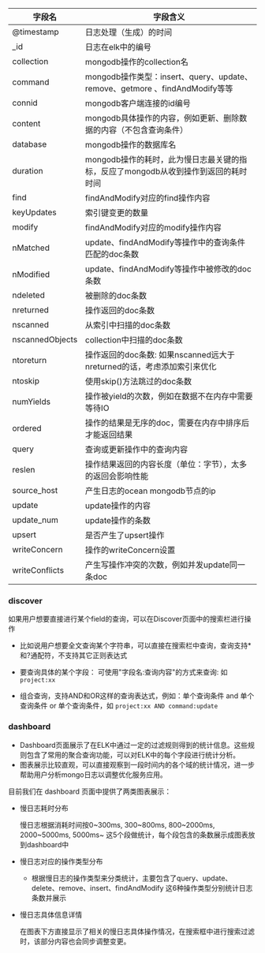 | 字段名          | 字段含义                                                     |
| --------------- | ------------------------------------------------------------ |
| @timestamp      | 日志处理（生成）的时间                                       |
| _id             | 日志在elk中的编号                                            |
| collection      | mongodb操作的collection名                                    |
| command         | mongodb操作类型：insert、query、update、remove、getmore 、findAndModify等等 |
| connid          | mongodb客户端连接的id编号                                    |
| content         | mongodb具体操作的内容，例如更新、删除数据的内容（不包含查询条件） |
| database        | mongodb操作的数据库名                                        |
| duration        | mongodb操作的耗时，此为慢日志最关键的指标，反应了mongodb从收到操作到返回的耗时时间 |
| find            | findAndModify对应的find操作内容                              |
| keyUpdates      | 索引键变更的数量                                             |
| modify          | findAndModify对应的modify操作内容                            |
| nMatched        | update、findAndModify等操作中的查询条件匹配的doc条数         |
| nModified       | update、findAndModify等操作中被修改的doc条数                 |
| ndeleted        | 被删除的doc条数                                              |
| nreturned       | 操作返回的doc条数                                            |
| nscanned        | 从索引中扫描的doc条数                                        |
| nscannedObjects | collection中扫描的doc条数                                    |
| ntoreturn       | 操作返回的doc条数: 如果nscanned远大于nreturned的话，考虑添加索引来优化 |
| ntoskip         | 使用skip()方法跳过的doc条数                                  |
| numYields       | 操作被yield的次数，例如在数据不在内存中需要等待IO            |
| ordered         | 操作的结果是无序的doc，需要在内存中排序后才能返回结果        |
| query           | 查询或更新操作中的查询内容                                   |
| reslen          | 操作结果返回的内容长度（单位：字节），太多的返回会影响性能   |
| source_host     | 产生日志的ocean mongodb节点的ip                              |
| update          | update操作的内容                                             |
| update_num      | update操作的条数                                             |
| upsert          | 是否产生了upsert操作                                         |
| writeConcern    | 操作的writeConcern设置                                       |
| writeConflicts  | 产生写操作冲突的次数，例如并发update同一条doc                |

### discover

如果用户想要直接进行某个field的查询，可以在Discover页面中的搜索栏进行操作

- 比如说用户想要全文查询某个字符串，可以直接在搜索栏中查询，查询支持*和?通配符，不支持其它正则表达式

- 要查询具体的某个字段： 可使用"字段名:查询内容"的方式来查询: 如 `project:xx`
- 组合查询，支持AND和OR这样的查询表达式，例如：单个查询条件 and 单个查询条件 or 单个查询条件，如 `project:xx AND command:update`

### dashboard

- Dashboard页面展示了在ELK中通过一定的过滤规则得到的统计信息。这些规则包含了常用的聚合查询功能，可以对ELK中的每个字段进行统计分析。
- 图表展示比较直观，可以直接观察到一段时间内的各个域的统计情况，进一步帮助用户分析mongo日志以调整优化服务应用。



目前我们在 dashboard 页面中提供了两类图表展示：

- 慢日志耗时分布

  慢日志根据消耗时间按0~300ms, 300~800ms, 800~2000ms, 2000~5000ms, 5000ms~ 这5个段做统计，每个段包含的条数展示成图表放到dashboard中

- 慢日志对应的操作类型分布

  - 根据慢日志的操作类型来分类统计，主要包含了query、update、delete、remove、insert、findAndModify 这6种操作类型分别统计日志条数并展示

- 慢日志具体信息详情

  在图表下方直接显示了相关的慢日志具体操作情况，在搜索框中进行搜索过滤时，该部分内容也会同步调整变更。